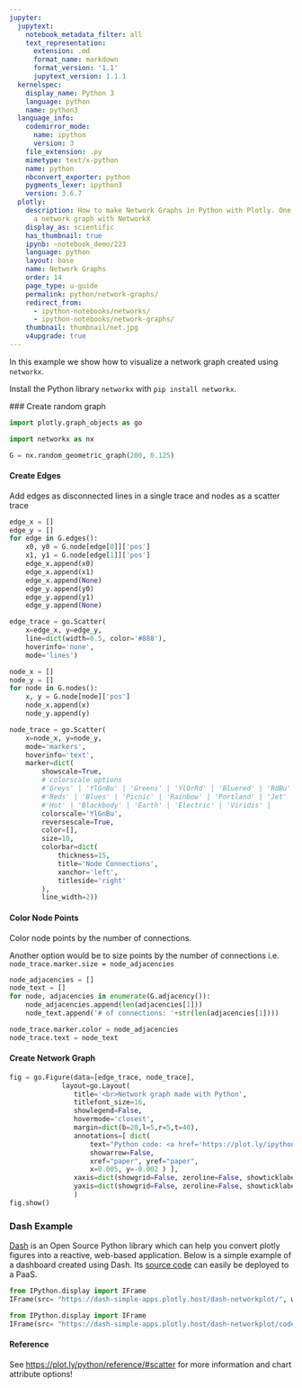 ```yaml
---
jupyter:
  jupytext:
    notebook_metadata_filter: all
    text_representation:
      extension: .md
      format_name: markdown
      format_version: '1.1'
      jupytext_version: 1.1.1
  kernelspec:
    display_name: Python 3
    language: python
    name: python3
  language_info:
    codemirror_mode:
      name: ipython
      version: 3
    file_extension: .py
    mimetype: text/x-python
    name: python
    nbconvert_exporter: python
    pygments_lexer: ipython3
    version: 3.6.7
  plotly:
    description: How to make Network Graphs in Python with Plotly. One examples of
      a network graph with NetworkX
    display_as: scientific
    has_thumbnail: true
    ipynb: ~notebook_demo/223
    language: python
    layout: base
    name: Network Graphs
    order: 14
    page_type: u-guide
    permalink: python/network-graphs/
    redirect_from: 
      - ipython-notebooks/networks/
      - ipython-notebooks/network-graphs/
    thumbnail: thumbnail/net.jpg
    v4upgrade: true
---
```


In this example we show how to visualize a network graph created using `networkx`.

Install the Python library `networkx` with `pip install networkx`.



### Create random graph

```python
import plotly.graph_objects as go

import networkx as nx

G = nx.random_geometric_graph(200, 0.125)
```

#### Create Edges
Add edges as disconnected lines in a single trace and nodes as a scatter trace

```python
edge_x = []
edge_y = []
for edge in G.edges():
    x0, y0 = G.node[edge[0]]['pos']
    x1, y1 = G.node[edge[1]]['pos']
    edge_x.append(x0)
    edge_x.append(x1)
    edge_x.append(None)
    edge_y.append(y0)
    edge_y.append(y1)
    edge_y.append(None)

edge_trace = go.Scatter(
    x=edge_x, y=edge_y,
    line=dict(width=0.5, color='#888'),
    hoverinfo='none',
    mode='lines')

node_x = []
node_y = []
for node in G.nodes():
    x, y = G.node[node]['pos']
    node_x.append(x)
    node_y.append(y)

node_trace = go.Scatter(
    x=node_x, y=node_y,
    mode='markers',
    hoverinfo='text',
    marker=dict(
        showscale=True,
        # colorscale options
        #'Greys' | 'YlGnBu' | 'Greens' | 'YlOrRd' | 'Bluered' | 'RdBu' |
        #'Reds' | 'Blues' | 'Picnic' | 'Rainbow' | 'Portland' | 'Jet' |
        #'Hot' | 'Blackbody' | 'Earth' | 'Electric' | 'Viridis' |
        colorscale='YlGnBu',
        reversescale=True,
        color=[],
        size=10,
        colorbar=dict(
            thickness=15,
            title='Node Connections',
            xanchor='left',
            titleside='right'
        ),
        line_width=2))

```

#### Color Node Points
Color node points by the number of connections.

Another option would be to size points by the number of connections
i.e. ```node_trace.marker.size = node_adjacencies```

```python
node_adjacencies = []
node_text = []
for node, adjacencies in enumerate(G.adjacency()):
    node_adjacencies.append(len(adjacencies[1]))
    node_text.append('# of connections: '+str(len(adjacencies[1])))

node_trace.marker.color = node_adjacencies
node_trace.text = node_text
```

#### Create Network Graph

```python
fig = go.Figure(data=[edge_trace, node_trace],
             layout=go.Layout(
                title='<br>Network graph made with Python',
                titlefont_size=16,
                showlegend=False,
                hovermode='closest',
                margin=dict(b=20,l=5,r=5,t=40),
                annotations=[ dict(
                    text="Python code: <a href='https://plot.ly/ipython-notebooks/network-graphs/'> https://plot.ly/ipython-notebooks/network-graphs/</a>",
                    showarrow=False,
                    xref="paper", yref="paper",
                    x=0.005, y=-0.002 ) ],
                xaxis=dict(showgrid=False, zeroline=False, showticklabels=False),
                yaxis=dict(showgrid=False, zeroline=False, showticklabels=False))
                )
fig.show()
```

### Dash Example


[Dash](https://plot.ly/products/dash/) is an Open Source Python library which can help you convert plotly figures into a reactive, web-based application. Below is a simple example of a dashboard created using Dash. Its [source code](https://github.com/plotly/simple-example-chart-apps/tree/master/dash-networkplot) can easily be deployed to a PaaS.

```python
from IPython.display import IFrame
IFrame(src= "https://dash-simple-apps.plotly.host/dash-networkplot/", width="100%", height="650px", frameBorder="0")
```

```python
from IPython.display import IFrame
IFrame(src= "https://dash-simple-apps.plotly.host/dash-networkplot/code", width="100%", height=500, frameBorder="0")
```

#### Reference
See https://plot.ly/python/reference/#scatter for more information and chart attribute options!
